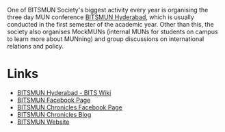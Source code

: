 <!-- TITLE: BITSMUN Society -->
<!-- SUBTITLE: BITSMUN Society is the MUNning society of our campus. -->

One of BITSMUN Society's biggest activity every year is organising the three day MUN conference [BITSMUN Hyderabad](/fests/bitsmun), which is usually conducted in the first semester of the academic year. Other than this, the society also organises MockMUNs (internal MUNs for students on campus to learn more about MUNning) and group discussions on international relations and policy.
# Links
- [BITSMUN Hyderabad - BITS Wiki](/fests/bitsmun)
- [BITSMUN Facebook Page](https://www.facebook.com/bitsmun.hyd/)
- [BITSMUN Chronicles Facebook Page](https://www.facebook.com/bitsmunhyd15/)
- [BITSMUN Chronicles Blog](https://bitsmunhyd.wordpress.com/2018/05/31/will-the-scars-of-partition-ever-heal/)
- [BITSMUN Website](https://bitsmunhyd.in/)
